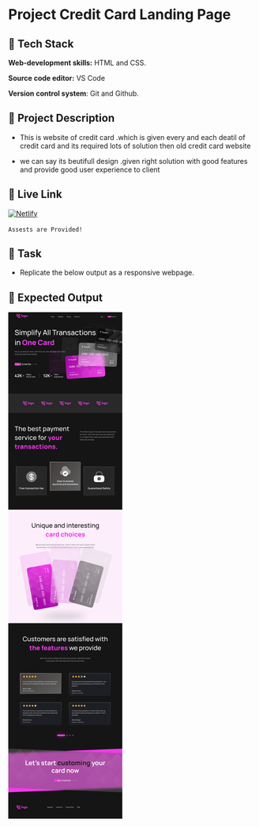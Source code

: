 # Project Credit Card Landing Page

## 🔗 Tech Stack

**Web-development skills:** HTML and CSS.

**Source code editor:** VS Code

**Version control system**: Git and Github.

## 🔗 Project Description

- This is website of credit card .which is given every and each deatil of credit card and its required lots of solution then old credit card website

- we can say its beutifull design .given right solution with good features and provide good user experience to client

## 🔗 Live Link
 [![Netlify](https://img.shields.io/badge/netlify-%23000000.svg?style=for-the-badge&logo=netlify&logoColor=#00C7B7)](https://credit-card-landing-dj.netlify.app)
 
`Assests are Provided!`

## 🔗 Task
- Replicate the below output as a responsive webpage.

## 🔗 Expected Output

![Project 1](./Credit%20card%20landing%20page.png)
